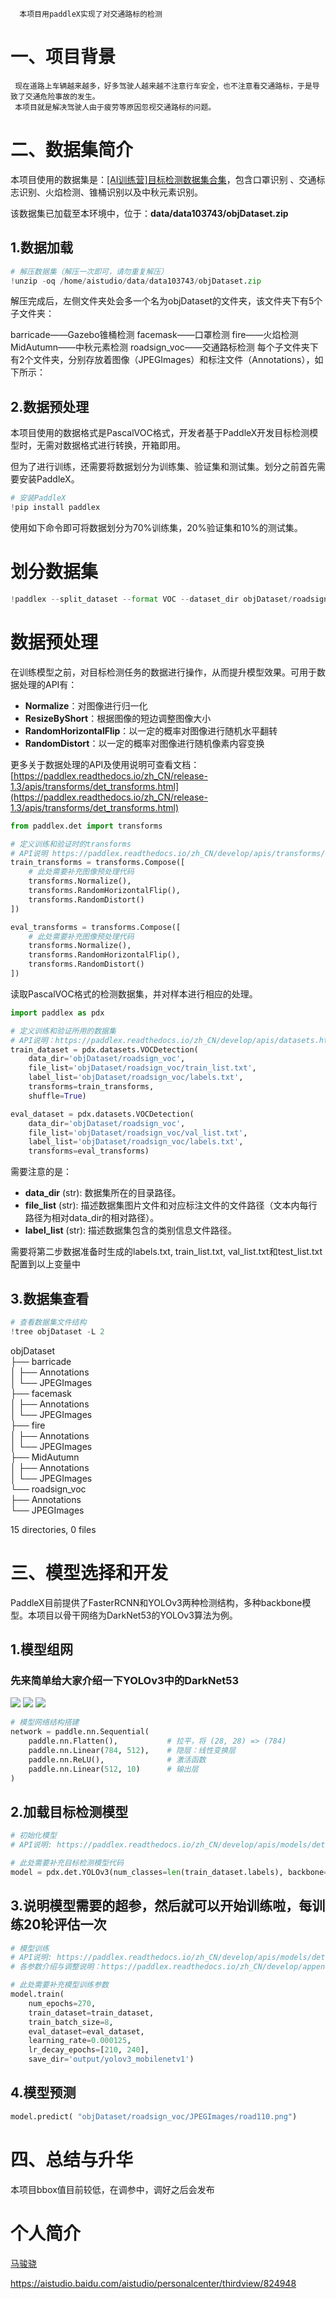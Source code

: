       本项目用paddleX实现了对交通路标的检测

# 一、项目背景
 
     现在道路上车辆越来越多，好多驾驶人越来越不注意行车安全，也不注意看交通路标，于是导致了交通危险事故的发生。
     本项目就是解决驾驶人由于疲劳等原因忽视交通路标的问题。

# 二、数据集简介

本项目使用的数据集是：[[AI训练营]目标检测数据集合集](https://aistudio.baidu.com/aistudio/datasetdetail/103743)，包含口罩识别 、交通标志识别、火焰检测、锥桶识别以及中秋元素识别。

该数据集已加载至本环境中，位于：**data/data103743/objDataset.zip**

## 1.数据加载

```python
# 解压数据集（解压一次即可，请勿重复解压）
!unzip -oq /home/aistudio/data/data103743/objDataset.zip
```
解压完成后，左侧文件夹处会多一个名为objDataset的文件夹，该文件夹下有5个子文件夹：

barricade——Gazebo锥桶检测
facemask——口罩检测
fire——火焰检测
MidAutumn——中秋元素检测
roadsign_voc——交通路标检测
每个子文件夹下有2个文件夹，分别存放着图像（JPEGImages）和标注文件（Annotations），如下所示：

## 2.数据预处理
本项目使用的数据格式是PascalVOC格式，开发者基于PaddleX开发目标检测模型时，无需对数据格式进行转换，开箱即用。

但为了进行训练，还需要将数据划分为训练集、验证集和测试集。划分之前首先需要安装PaddleX。

```python
# 安装PaddleX
!pip install paddlex
```
使用如下命令即可将数据划分为70%训练集，20%验证集和10%的测试集。
# 划分数据集
```python
!paddlex --split_dataset --format VOC --dataset_dir objDataset/roadsign_voc --val_value 0.2 --test_value 0.1
```
# 数据预处理

在训练模型之前，对目标检测任务的数据进行操作，从而提升模型效果。可用于数据处理的API有：
- **Normalize**：对图像进行归一化
- **ResizeByShort**：根据图像的短边调整图像大小
- **RandomHorizontalFlip**：以一定的概率对图像进行随机水平翻转
- **RandomDistort**：以一定的概率对图像进行随机像素内容变换

更多关于数据处理的API及使用说明可查看文档：
[https://paddlex.readthedocs.io/zh_CN/release-1.3/apis/transforms/det_transforms.html](https://paddlex.readthedocs.io/zh_CN/release-1.3/apis/transforms/det_transforms.html)
```python
from paddlex.det import transforms

# 定义训练和验证时的transforms
# API说明 https://paddlex.readthedocs.io/zh_CN/develop/apis/transforms/det_transforms.html
train_transforms = transforms.Compose([
    # 此处需要补充图像预处理代码
    transforms.Normalize(),
    transforms.RandomHorizontalFlip(),
    transforms.RandomDistort()
])

eval_transforms = transforms.Compose([
    # 此处需要补充图像预处理代码
    transforms.Normalize(),
    transforms.RandomHorizontalFlip(),
    transforms.RandomDistort()
])
```
读取PascalVOC格式的检测数据集，并对样本进行相应的处理。
```python
import paddlex as pdx

# 定义训练和验证所用的数据集
# API说明：https://paddlex.readthedocs.io/zh_CN/develop/apis/datasets.html#paddlex-datasets-vocdetection
train_dataset = pdx.datasets.VOCDetection(
    data_dir='objDataset/roadsign_voc',
    file_list='objDataset/roadsign_voc/train_list.txt',
    label_list='objDataset/roadsign_voc/labels.txt',
    transforms=train_transforms,
    shuffle=True)

eval_dataset = pdx.datasets.VOCDetection(
    data_dir='objDataset/roadsign_voc',
    file_list='objDataset/roadsign_voc/val_list.txt',
    label_list='objDataset/roadsign_voc/labels.txt',
    transforms=eval_transforms)
```
需要注意的是：
- **data_dir** (str): 数据集所在的目录路径。
- **file_list** (str): 描述数据集图片文件和对应标注文件的文件路径（文本内每行路径为相对data_dir的相对路径）。
- **label_list** (str): 描述数据集包含的类别信息文件路径。

需要将第二步数据准备时生成的labels.txt, train_list.txt, val_list.txt和test_list.txt配置到以上变量中


## 3.数据集查看


```python
# 查看数据集文件结构
!tree objDataset -L 2
```
objDataset  
├── barricade  
│   ├── Annotations  
│   └── JPEGImages  
├── facemask  
│   ├── Annotations  
│   └── JPEGImages  
├── fire  
│   ├── Annotations  
│   └── JPEGImages  
├── MidAutumn  
│   ├── Annotations  
│   └── JPEGImages  
└── roadsign_voc  
    ├── Annotations  
    └── JPEGImages

   15 directories, 0 files


# 三、模型选择和开发
PaddleX目前提供了FasterRCNN和YOLOv3两种检测结构，多种backbone模型。本项目以骨干网络为DarkNet53的YOLOv3算法为例。



## 1.模型组网

### 先来简单给大家介绍一下YOLOv3中的DarkNet53
![](https://ai-studio-static-online.cdn.bcebos.com/aa2aae3bb8514bf591c2c83cbd49a47a643d31c0d7b14c9f80308e612b490938)
![](https://ai-studio-static-online.cdn.bcebos.com/ced4d0c382b7477493668aad67bf007342447f7b7e9b4f9a91cdeb8277b56ce1)
![](https://ai-studio-static-online.cdn.bcebos.com/77409f3bb1f648c180e6f56c6922b21fa75f322dbfa04a75ad20dbe745625527)





```python
# 模型网络结构搭建
network = paddle.nn.Sequential(
    paddle.nn.Flatten(),           # 拉平，将 (28, 28) => (784)
    paddle.nn.Linear(784, 512),    # 隐层：线性变换层
    paddle.nn.ReLU(),              # 激活函数
    paddle.nn.Linear(512, 10)      # 输出层
)
```

## 2.加载目标检测模型
```python
# 初始化模型
# API说明: https://paddlex.readthedocs.io/zh_CN/develop/apis/models/detection.html#paddlex-det-yolov3

# 此处需要补充目标检测模型代码
model = pdx.det.YOLOv3(num_classes=len(train_dataset.labels), backbone='DarkNet53')
```
## 3.说明模型需要的超参，然后就可以开始训练啦，每训练20轮评估一次
```python
# 模型训练
# API说明: https://paddlex.readthedocs.io/zh_CN/develop/apis/models/detection.html#id1
# 各参数介绍与调整说明：https://paddlex.readthedocs.io/zh_CN/develop/appendix/parameters.html

# 此处需要补充模型训练参数
model.train(
    num_epochs=270,
    train_dataset=train_dataset,
    train_batch_size=8,
    eval_dataset=eval_dataset,
    learning_rate=0.000125,
    lr_decay_epochs=[210, 240],
    save_dir='output/yolov3_mobilenetv1')
```
## 4.模型预测
```python
model.predict( "objDataset/roadsign_voc/JPEGImages/road110.png")
```

# 四、总结与升华

本项目bbox值目前较低，在调参中，调好之后会发布

# 个人简介

[马骏骁](https://aistudio.baidu.com/aistudio/personalcenter/thirdview/824948)

<https://aistudio.baidu.com/aistudio/personalcenter/thirdview/824948>